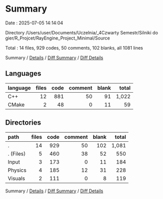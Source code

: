 # Summary

Date : 2025-07-05 14:14:04

Directory /Users/user/Documents/Uczelnia/_4Czwarty Semestr/Silniki do gier/R_Projcet/RayEngine_Project_Minimal/Source

Total : 14 files,  929 codes, 50 comments, 102 blanks, all 1081 lines

Summary / [Details](details.md) / [Diff Summary](diff.md) / [Diff Details](diff-details.md)

## Languages
| language | files | code | comment | blank | total |
| :--- | ---: | ---: | ---: | ---: | ---: |
| C++ | 12 | 881 | 50 | 91 | 1,022 |
| CMake | 2 | 48 | 0 | 11 | 59 |

## Directories
| path | files | code | comment | blank | total |
| :--- | ---: | ---: | ---: | ---: | ---: |
| . | 14 | 929 | 50 | 102 | 1,081 |
| . (Files) | 5 | 460 | 38 | 52 | 550 |
| Input | 3 | 173 | 0 | 11 | 184 |
| Physics | 4 | 185 | 12 | 31 | 228 |
| Visuals | 2 | 111 | 0 | 8 | 119 |

Summary / [Details](details.md) / [Diff Summary](diff.md) / [Diff Details](diff-details.md)